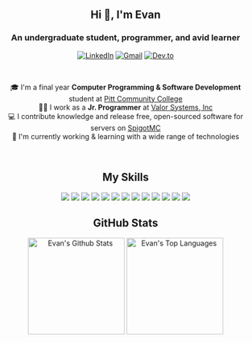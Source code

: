 <h2 align="center"> Hi 👋, I'm Evan </h2>
<h3 align="center">An undergraduate student, programmer, and avid learner</h3>

<p align="center">
  <a href="https://www.linkedin.com/in/evan-wright-6b6130194/"
    ><img
      alt="LinkedIn"
      title="LinkedIn"
      src="https://img.shields.io/badge/-LinkedIN-red?style=for-the-badge&logo=linkedin&logoColor=white&color=0A66C2"
  /></a>
  <a href="https://twitter.com/DenverCoder1"
    ><img
      alt="Gmail"
      title="GMail"
      src="https://img.shields.io/badge/-Email-1DA1F2?style=for-the-badge&logo=gmail&logoColor=white&color=EA4335"
  /></a>
  <a href="https://dev.to/evancolewright"
    ><img
      alt="Dev.to"
      title="Dev.to"
      src="https://img.shields.io/badge/DEV.TO-3835D3.svg?&style=for-the-badge&logo=dev.to&logoColor=white"
  /></a>
</p>
<br>

<p align="center">
  🎓 I'm a final year <strong>Computer Programming & Software Development</strong> student at <a href="http://pittcc.edu">Pitt Community College</a>
  <br>
  👨‍💻 I work as a <strong>Jr. Programmer</strong> at <a href="http://valorsystems.com"> Valor Systems, Inc</a>
  <br>
    💻  I contribute knowledge and release free, open-sourced software for servers on <a href="https://www.spigotmc.org/members/evanthesurfer.97504/"> SpigotMC</a>
  <br>
  🔭 I'm currently working & learning with a wide range of technologies
</p>
<br>


<h2 align="center"> My Skills  </h2>
<p align="center">
<img src="https://img.shields.io/static/v1?label=&message=C%2B%2B&color=00599C&style=for-the-badge&labelColor=black&logo=C%2B%2B&logoColor=%2300599C)">
 <img src="https://img.shields.io/static/v1?label=&message=Java&color=00599C&style=for-the-badge&labelColor=black&logo=Java&logoColor=007396"> 
<!-- HTML -->
<img src="https://img.shields.io/static/v1?label=&message=HTML&color=E34F26&style=for-the-badge&labelColor=black&logo=CSS3&logoColor=E34F26">  
<!-- CSS -->
<img src="https://img.shields.io/static/v1?label=&message=CSS&color=1572B6&style=for-the-badge&labelColor=black&logo=CSS3&logoColor=1572B6">  
<!-- Sass-->
<img src="https://img.shields.io/static/v1?label=&message=Sass&color=CC6699&style=for-the-badge&labelColor=black&logo=SASS&logoColor=CC6699"> 
<!-- Java Script -->
<img src="https://img.shields.io/static/v1?label=&message=JavaScript&color=F7DF1E&style=for-the-badge&labelColor=black&logo=JavaScript&logoColor=F7DF1E">   
<!-- Node JS -->
<img src="https://img.shields.io/static/v1?label=&message=Node.js&color=339933&style=for-the-badge&labelColor=black&logo=Node.js&logoColor=339933">  
<!-- React -->
<img src="https://img.shields.io/static/v1?label=&message=React&color=61DAFB&style=for-the-badge&labelColor=black&logo=React&logoColor=61DAFB"> 
<!-- Redux -->
<img src="https://img.shields.io/static/v1?label=&message=Redux&color=764ABC&style=for-the-badge&labelColor=black&logo=Redux&logoColor=764ABC"> 

<!-- MySql -->
<img src="https://img.shields.io/static/v1?label=&message=Mysql&color=4479A1&style=for-the-badge&labelColor=black&logo=mysql&logoColor=4479A1"> 
<!-- Mongo -->
<img src="https://img.shields.io/static/v1?label=&message=MongoDB&color=47A248&style=for-the-badge&labelColor=black&logo=mongodb&logoColor=47A248"> 
<!-- Firebase -->
<!-- <img src="https://img.shields.io/static/v1?label=&message=Google Firebase&color=4285F4&style=for-the-badge&labelColor=black&logo=google&logoColor=4285F4">  -->

<!-- Git -->
<img src="https://img.shields.io/static/v1?label=&message=Git&color=F05032&style=for-the-badge&labelColor=black&logo=git&logoColor=F05032"> 
<!-- Github -->
<img src="https://img.shields.io/static/v1?label=&message=Github&color=181717&style=for-the-badge&labelColor=black&logo=github&logoColor=white"> 

<!-- Red hat-->
<!-- <img src="https://img.shields.io/static/v1?label=&message=Red Hat Enterprise Linux&color=FCC624&style=for-the-badge&labelColor=black&logo=linux&logoColor=FCC624">  -->

</p>

<h2 align="center"> GitHub Stats </h2>
  <p align="center">
    <a href="https://github.com/anuraghazra/github-readme-stats"><img alt="Evan's Github Stats" src="https://denvercoder1-github-readme-stats.vercel.app/api?username=evancolewright&show_icons=true&count_private=true&theme=react&hide_border=true&bg_color=1F222E&title_color=F85D7F&icon_color=F8D866" height="192px"/></a>
  <a href="https://github.com/anuraghazra/github-readme-stats"><img alt="Evan's Top Languages" src="https://denvercoder1-github-readme-stats.vercel.app/api/top-langs/?username=evancolewright&langs_count=8&layout=compact&theme=react&hide_border=true&bg_color=1F222E&title_color=F85D7F&icon_color=F8D866" height="192px"/></a>
  </p>
  <br/>





